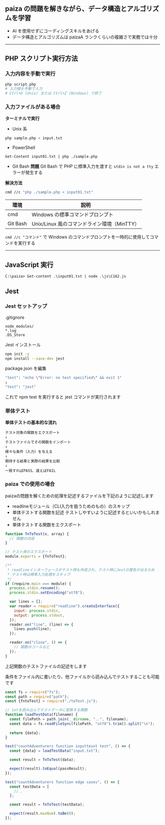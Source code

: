 ## paiza の問題を解きながら、データ構造とアルゴリズムを学習

- AI を使用せずにコーディングスキルをあげる
- データ構造とアルゴリズムは paizaA ランクくらいの複雑さで実務では十分

---

## PHP スクリプト実行方法

### 入力内容を手動で実行

```bash
php script.php
# 入力値を手動で入力
# Ctrl+D (Unix) または Ctrl+Z (Windows) で終了
```

### 入力ファイルがある場合

**ターミナルで実行**

- Unix 系

```bash
php sample.php < input.txt
```

- PowerShell

```
Get-Content input01.txt | php ./sample.php
```

- Git Bash
  **問題**
  Git Bash で PHP に標準入力を渡すと `stdin is not a tty` エラーが発生する

**解決方法**

```bash
cmd //c "php ./sample.php < input01.txt"
```

| 環境     | 説明                                        |
| -------- | ------------------------------------------- |
| cmd      | Windows の標準コマンドプロンプト            |
| Git Bash | Unix/Linux 風のコマンドライン環境（MinTTY） |

`cmd //c "コマンド"` で Windows のコマンドプロンプトを一時的に使用してコマンドを実行する

---

## JavaScript 実行

```
C:\paiza> Get-content .\input01.txt | node .\js\C162.js
```

## Jest

### Jest セットアップ

.gitignore

```
node_modules/
*.log
.DS_Store
```

Jest インストール

```bash
npm init -y
npm install --save-dev jest
```

package.json を編集

```bash
"test": "echo \"Error: no test specified\" && exit 1"
↓
"test": "jest"
```

これで npm test を実行すると jest コマンドが実行されます

### 単体テスト

**単体テストの基本的な流れ**

```
テスト対象の関数をエクスポート
↓
テストファイルでその関数をインポート
↓
様々な条件（入力）を与える
↓
期待する結果と実際の結果を比較
↓
一致すればPASS、違えばFAIL
```

### paiza での使用の場合

paizaの問題を解くための処理を記述するファイルを下記のように記述します

- readlineモジュール（CLI入力を扱うためのもの）のスキップ
- 単体テストする関数を記述
テストしやすいように記述するといいかもしれません
- 単体テストする関数をエクスポート


```js
function fnToTest(x, array) {
  // 関数の内容
}

// テスト用のエクスポート
module.exports = {fnToTest};

/**
 * readlineインターフェースがテスト時も作成され、テスト時にJestの警告が出るため
 * テスト時は標準入力処理をスキップ
 */
if (require.main === module) {
  process.stdin.resume();
  process.stdin.setEncoding("utf8");

  var lines = [];
  var reader = require("readline").createInterface({
    input: process.stdin,
    output: process.stdout,
  });
  reader.on("line", (line) => {
    lines.push(line);
  });

  reader.on("close", () => {
    // 関数のコールなど
  });
}
```

上記関数のテストファイルの記述をします

条件をファイル内に書いたり、他ファイルから読み込んでテストすることも可能です

```js
const fs = require("fs");
const path = require("path");
const {fntoTest} = require("./toTest.js");

// txtを読み込んでテストデータに変換する関数
function loadTestData(filename) {
  const filePath = path.join(__dirname, "..", filename);
  const data = fs.readFileSync(filePath, "utf8").trim().split("\n");
  
  return {data};
}

test("countAdventurers function inputtesxt test", () => {
  const {data} = loadTestData("input.txt");

  const result = fnToTest(data);

  expect(result).toEqual(passResult);
});

test("countAdventurers function edge cases", () => {
  const testData = [
    //..
  ];

  const result = fnToTest(testData);

  expect(result.maxNum).toBe(0);
});

```

